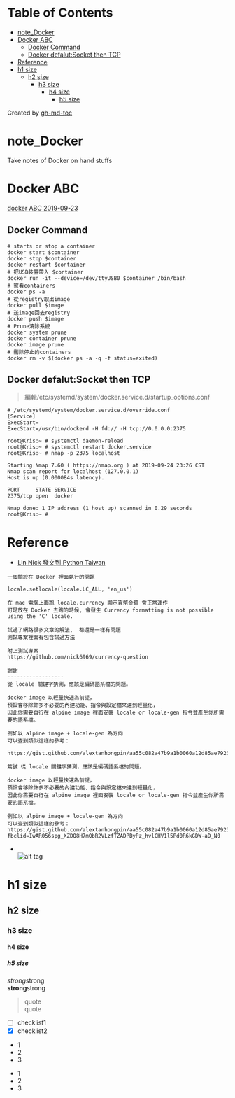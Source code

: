 Table of Contents
=================

   * [note_Docker](#note_docker)
   * [Docker ABC](#docker-abc)
      * [Docker Command](#docker-command)
      * [Docker defalut:Socket then TCP](#docker-defalutsocket-then-tcp)
   * [Reference](#reference)
   * [h1 size](#h1-size)
      * [h2 size](#h2-size)
         * [h3 size](#h3-size)
            * [h4 size](#h4-size)
               * [h5 size](#h5-size)

Created by [gh-md-toc](https://github.com/ekalinin/github-markdown-toc)


# note_Docker
Take notes of Docker on hand stuffs

# Docker ABC  
[docker ABC  2019-09-23](https://ithelp.ithome.com.tw/articles/10214587)  

## Docker Command  
```
# starts or stop a container
docker start $container
docker stop $container
docker restart $container
# 把USB裝置帶入 $container
docker run -it --device=/dev/ttyUSB0 $container /bin/bash
# 察看containers
docker ps -a
# 從registry取出image
docker pull $image
# 送image回去registry
docker push $image
# Prune清除系統
docker system prune
docker container prune
docker image prune
# 刪除停止的containers
docker rm -v $(docker ps -a -q -f status=exited)
```

## Docker defalut:Socket then TCP  
> 編輯/etc/systemd/system/docker.service.d/startup_options.conf  
```
# /etc/systemd/system/docker.service.d/override.conf
[Service]
ExecStart=
ExecStart=/usr/bin/dockerd -H fd:// -H tcp://0.0.0.0:2375
```

```
root@Kris:~ # systemctl daemon-reload
root@Kris:~ # systemctl restart docker.service
root@Kris:~ # nmap -p 2375 localhost

Starting Nmap 7.60 ( https://nmap.org ) at 2019-09-24 23:26 CST
Nmap scan report for localhost (127.0.0.1)
Host is up (0.000084s latency).

PORT     STATE SERVICE
2375/tcp open  docker

Nmap done: 1 IP address (1 host up) scanned in 0.29 seconds
root@Kris:~ #
```


# Reference
* [Lin Nick‎ 發文到 Python Taiwan]()  
```
一個關於在 Docker 裡面執行的問題

locale.setlocale(locale.LC_ALL, 'en_us')

在 mac 電腦上面跑 locale.currency 顯示貨幣金額 會正常運作
可是放在 Docker 去跑的時候, 會發生 Currency formatting is not possible using the 'C' locale.

試過了網路很多文章的解法,  都還是一樣有問題
測試專案裡面有包含試過方法

附上測試專案
https://github.com/nick6969/currency-question

謝謝
------------------
從 locale 關鍵字猜測，應該是編碼語系檔的問題。

docker image 以輕量快速為前提，
預設會移除許多不必要的內建功能、指令與設定檔來達到輕量化，
因此你需要自行在 alpine image 裡面安裝 locale or locale-gen 指令並產生你所需要的語系檔。

例如以 alpine image + locale-gen 為方向
可以查到類似這樣的參考：

https://gist.github.com/alextanhongpin/aa55c082a47b9a1b0060a12d85ae7923
```
```
篤誠 從 locale 關鍵字猜測，應該是編碼語系檔的問題。

docker image 以輕量快速為前提，
預設會移除許多不必要的內建功能、指令與設定檔來達到輕量化，
因此你需要自行在 alpine image 裡面安裝 locale or locale-gen 指令並產生你所需要的語系檔。

例如以 alpine image + locale-gen 為方向
可以查到類似這樣的參考：
https://gist.github.com/alextanhongpin/aa55c082a47b9a1b0060a12d85ae7923?fbclid=IwAR056spg_XZDQ8H7mQbR2VLzfTZADPByPz_hvlCHV1l5Pd0R6kGDW-aD_N0
```


* []()  
![alt tag]()

# h1 size

## h2 size

### h3 size

#### h4 size

##### h5 size

*strong*strong  
**strong**strong  

> quote  
> quote

- [ ] checklist1
- [x] checklist2

* 1
* 2
* 3

- 1
- 2
- 3
